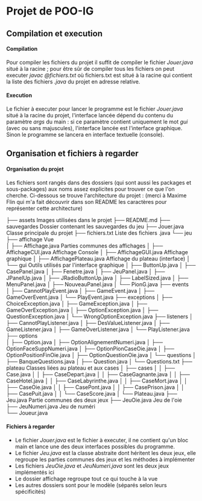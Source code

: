 # Projet de POO-IG

## Compilation et execution
#### Compilation
Pour compiler les fichiers du projet il suffit de compiler le fichier *Jouer.java* situé à la racine ; pour être sûr de compiler tous les fichiers on peut executer *javac @fichiers.txt* où fichiers.txt est situé à la racine qui contient la liste des fichiers *.java* du projet en adresse relative.

#### Execution
Le fichier à executer pour lancer le programme est le fichier *Jouer.java* situé à la racine du projet, l'interface lancée dépend du contenu du paramètre *args* du main : si ce paramètre contient uniquement le mot *gui* (avec ou sans majuscules), l'interface lancée est l'interface graphique. Sinon le programme se lancera en interface textuelle (console).

## Organisation et fichiers à regarder
#### Organisation du projet
Les fichiers sont rangés dans des dossiers (qui sont aussi les packages et sous-packages) aux noms assez explicites pour trouver ce que l'on cherche.
Ci-dessous se trouve l'architecture du projet :
(merci à Maxime Flin qui m'a fait découvrir dans son README les caractères pour représenter cette architecture)

├── assets      							  Images utilisées dans le projet
├── README.md
├── sauvegardes								  Dossier contenant les sauvegardes du jeu
├── Jouer.java                                Classe principale du projet
├── fichiers.txt                              Liste des fichiers .java
└── jeu
    ├── affichage                             Vue     
    │   ├── Affichage.java                    Parties communes des affichages
    │   ├── AffichageCUI.java                 Affichage Console
    │   ├── AffichageGUI.java                 Affichage graphique
    │   ├── AffichagePlateau.java             Affichage du plateau (interface)
    │   └── gui                               Outils utilisés par l'interface graphique
    │   	├── ButtonUp.java
    │   	├── CasePanel.java
    │   	├── Fenetre.java
    │   	├── JeuPanel.java
    │   	├── JPanelUp.java
    │   	├── JRadioButtonUp.java
    │   	├── LabelSized.java
    │   	├── MenuPanel.java
    │   	├── NouveauPanel.java
    │   	└── PionG.java
    ├── events                                
    │   ├── CannotPlayEvent.java
    │   ├── GameEvent.java
    │   ├── GameOverEvent.java
    │   └── PlayEvent.java
    ├── exceptions
    │   ├── ChoiceException.java
    │   ├── GameException.java
    │   ├── GameOverException.java
    │   ├── OptionException.java
    │   ├── QuestionException.java
    │   └── WrongOptionException.java
    ├── listeners
    │   ├── CannotPlayListener.java
    │   ├── DesValueListener.java
    │   ├── GameListener.java
    │   ├── GameOverListener.java
    │   └── PlayListener.java
    ├── options                                  
    │   ├── Option.java
    │   ├── OptionAlignementNumeri.java
    │   ├── OptionFaceSuppNumeri.java
    │   ├── OptionPionCaseOie.java
    │   ├── OptionPositionFinOie.java
    │   ├── OptionQuestionOie.java
    │   └── questions
    │   	├── BanqueQuestions.java
    │   	├── Question.java
    │   	└── Questions.txt
    ├── plateau                               Classes liées au plateau et aux cases 
    │   ├── cases
    │   │	├── Case.java
    │   │	├── CaseDepart.java
    │   │	├── CaseGagnante.java
    │   │	├── CaseHotel.java
    │   │	├── CaseLabyrinthe.java
    │   │	├── CaseMort.java
    │   │	├── CaseOie.java
    │   │	├── CasePont.java
    │   │	├── CasePrison.java
    │   │	├── CasePuit.java
    │   │	└── CaseScore.java
    │   └── Plateau.java
    ├── Jeu.java                              Partie communes des deux jeux
    ├── JeuOie.java                           Jeu de l'oie           
    ├── JeuNumeri.java                        Jeu de numéri              
    └── Joueur.java                                  

#### Fichiers à regarder
- Le fichier *Jouer.java* est le fichier à executer, il ne contient qu'un bloc main et lance une des deux interfaces possibles du programme.
- Le fichier *Jeu.java* est la classe abstraite dont héritent les deux jeux, elle regroupe les parties communes des jeux et les méthodes à implémenter
- Les fichiers *JeuOie.java* et *JeuNumeri.java* sont les deux jeux implémentés ici
- Le dossier affichage regroupe tout ce qui touche à la vue
- Les autres dossiers sont pour le modèle (séparés selon leurs spécificités)
